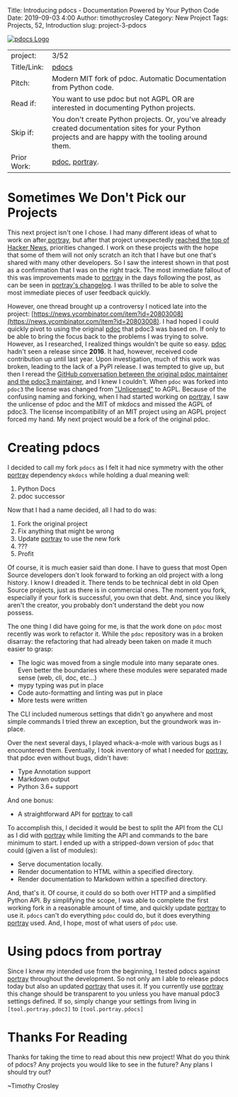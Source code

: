 Title: Introducing pdocs - Documentation Powered by Your Python Code
Date: 2019-09-03 4:00
Author: timothycrosley
Category: New Project
Tags: Projects, 52, Introduction
slug: project-3-pdocs

[![pdocs Logo](https://raw.githubusercontent.com/timothycrosley/pdocs/master/art/logo_large.png)](https://timothycrosley.github.io/pdocs/)

| | |
| ------------| -----------------------------------------------------------------------------------------------------------------------------------------------------------------------|
| project: | 3/52 |
| Title/Link: | [pdocs](https://timothycrosley.github.io/portray/) |
| Pitch: | Modern MIT fork of pdoc. Automatic Documentation from Python code. |
| Read if: | You want to use pdoc but not AGPL OR are interested in documenting Python projects. |
| Skip if: | You don't create Python projects. Or, you've already created documentation sites for your Python projects and are happy with the tooling around them. |
| Prior Work: | [pdoc](https://github.com/mitmproxy/pdoc), [portray](https://timothycrosley.com/project-2-portray). |

# Sometimes We Don't Pick our Projects

This next project isn't one I chose. I had many different ideas of what to work on after[ portray](https://timothycrosley.github.io/portray/), but after that project unexpectedly [reached the top of Hacker News](https://news.ycombinator.com/item?id=20800157), priorities changed.
I work on these projects with the hope that some of them will not only scratch an itch that I have but one that's shared with many other developers.
So I saw the interest shown in that post as a confirmation that I was on the right track. The most immediate fallout of this was improvements made to [portray](https://timothycrosley.github.io/portray/) in the days following the post,
as can be seen in [portray's changelog](https://timothycrosley.github.io/portray/CHANGELOG/#changelog).
I was thrilled to be able to solve the most immediate pieces of user feedback quickly.

However, one thread brought up a controversy I noticed late into the project: [https://news.ycombinator.com/item?id=20803008](https://news.ycombinator.com/item?id=20803008).
I had hoped I could quickly pivot to using the original [pdoc](https://github.com/mitmproxy/pdoc) that pdoc3 was based on. If only to be able to bring the focus back to the problems I was trying to solve.
However, as I researched, I realized things wouldn't be quite so easy. [pdoc](https://github.com/mitmproxy/pdoc) hadn't seen a release since **2016**. It had, however, received code contribution up until
last year. Upon investigation, much of this work was broken, leading to the lack of a PyPI release. I was tempted to give up, but then I reread the [GitHub conversation between the original pdoc maintainer
and the pdoc3 maintainer](https://github.com/pdoc3/pdoc/issues/64), and I knew I couldn't. When `pdoc` was forked into `pdoc3` the license was changed from ["Unlicensed"](https://unlicense.org/) to AGPL.
Because of the confusing naming and forking, when I had started working on [portray](https://timothycrosley.github.io/portray/), I saw the unlicense of pdoc and the MIT of mkdocs and missed the AGPL of pdoc3.
The license incompatibility of an MIT project using an AGPL project forced my hand. My next project would be a fork of the original pdoc.

# Creating pdocs

I decided to call my fork `pdocs` as I felt it had nice symmetry with the other [portray](https://timothycrosley.github.io/portray/) dependency `mkdocs` while holding a dual meaning well:

1. Python Docs
2. pdoc successor

Now that I had a name decided, all I had to do was:

1. Fork the original project
2. Fix anything that might be wrong
3. Update [portray](https://timothycrosley.github.io/portray/) to use the new fork
4. ???
5. Profit

Of course, it is much easier said than done. I have to guess that most Open Source developers don't look forward to forking an old project with a long history. I know I dreaded it.
There tends to be technical debt in old Open Source projects, just as there is in commercial ones. The moment you fork, especially if your fork is successful, you own that debt.
And, since you likely aren't the creator, you probably don't understand the debt you now possess.

The one thing I did have going for me, is that the work done on `pdoc` most recently was work to refactor it.
While the `pdoc` repository was in a broken disarray: the refactoring that had already been taken on made it much easier
to grasp:

- The logic was moved from a single module into many separate ones. Even better the boundaries where these modules were separated made sense (web, cli, doc, etc...)
- mypy typing was put in place
- Code auto-formatting and linting was put in place
- More tests were written

The CLI included numerous settings that didn't go anywhere and most simple commands I tried threw an exception, but the groundwork was in-place.

Over the next several days, I played whack-a-mole with various bugs as I encountered them.
Eventually, I took inventory of what I needed for [portray](https://timothycrosley.github.io/portray/), that pdoc even without bugs, didn't have:

- Type Annotation support
- Markdown output
- Python 3.6+ support

And one bonus:

- A straightforward API for [portray](https://timothycrosley.github.io/portray/) to call

To accomplish this, I decided it would be best to split the API from the CLI as I did with [portray](https://timothycrosley.github.io/portray/) while limiting the API and commands
to the bare minimum to start. I ended up with a stripped-down version of `pdoc` that could (given a list of modules):

- Serve documentation locally.
- Render documentation to HTML within a specified directory.
- Render documentation to Markdown within a specified directory.

And, that's it. Of course, it could do so both over HTTP and a simplified Python API.
By simplifying the scope, I was able to complete the first working fork in a reasonable amount of time, and quickly update [portray](https://timothycrosley.github.io/portray/) to use it.
`pdocs` can't do everything `pdoc` could do, but it does everything [portray](https://timothycrosley.github.io/portray/) used.
And, I hope, most of what users of `pdoc` use.

# Using pdocs from portray

Since I knew my intended use from the beginning, I tested pdocs against [portray](https://timothycrosley.github.io/portray/) throughout the development.
So not only am I able to release pdocs today but also an updated [portray](https://timothycrosley.github.io/portray/) that uses it.
If you currently use [portray](https://timothycrosley.github.io/portray/) this change should be transparent to you unless you have manual pdoc3 settings defined.
If so, simply change your settings from living in `[tool.portray.pdoc3]` to `[tool.portray.pdocs]`

# Thanks For Reading

Thanks for taking the time to read about this new project!
What do you think of pdocs? Any projects you would like to see in the future? Any plans I should try out?

~Timothy Crosley
